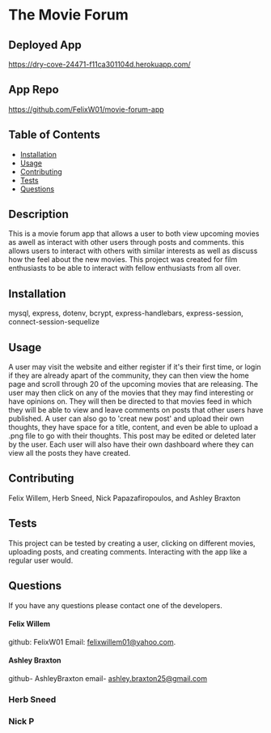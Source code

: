 # The Movie Forum
## Deployed App 
https://dry-cove-24471-f11ca301104d.herokuapp.com/

## App Repo 
https://github.com/FelixW01/movie-forum-app

  ## Table of Contents
  - [Installation](#installation)
  - [Usage](#usage)
  - [Contributing](#contributing)
  - [Tests](#tests)
  - [Questions](#questions)


  ## Description
  This is a movie forum app that allows a user to both view upcoming movies as awell as interact with other users through posts and comments. this allows users to interact with others with similar interests as well as discuss how the feel about the new movies. This project was created for film enthusiasts to be able to interact with fellow enthusiasts from all over. 

  ## Installation
  mysql, express, dotenv, bcrypt, express-handlebars, express-session, connect-session-sequelize

  ## Usage
  A user may visit the website and either register if it's their first time, or login if they are already apart of the community, they can then view the home page and scroll through 20 of the upcoming movies that are releasing. The user may then click on any of the movies that they may find interesting or have opinions on. They will then be directed to that movies feed in which they will be able to view and leave comments on posts that other users have published. A user can also go to 'creat new post' and upload their own thoughts, they have space for a title, content, and even be able to upload a .png file to go with their thoughts. This post may be edited or deleted later by the user. Each user will also have their own dashboard where they can view all the posts they have created.

  ## Contributing
  Felix Willem, Herb Sneed, Nick Papazafiropoulos, and Ashley Braxton

  ## Tests
  This project can be tested by creating a user, clicking on different movies, uploading posts, and creating comments. Interacting with the app like a regular user would.

  ## Questions
  If you have any questions please contact one of the developers.
  #### Felix Willem
  github: FelixW01 
  Email: felixwillem01@yahoo.com.
  
  #### Ashley Braxton
  github- AshleyBraxton
  email- ashley.braxton25@gmail.com

  ### Herb Sneed

  ### Nick P
